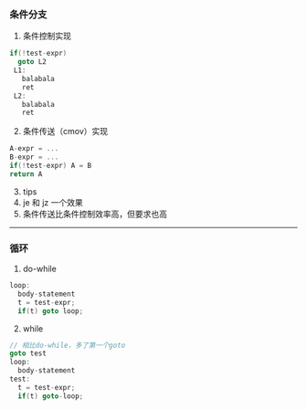 ### 条件分支
1. 条件控制实现
``` c
if(!test-expr)
  goto L2
 L1:
   balabala
   ret
 L2:
   balabala
   ret
```
2. 条件传送（cmov）实现
``` c
A-expr = ...
B-expr = ...
if(!test-expr) A = B
return A
```
3. tips
  1. je 和 jz 一个效果
  2. 条件传送比条件控制效率高，但要求也高
------
### 循环
1. do-while
``` c
loop:
  body-statement
  t = test-expr;
  if(t) goto loop;
```

2. while
```c
// 相比do-while，多了第一个goto
goto test
loop:
  body-statement
test:
  t = test-expr;
  if(t) goto-loop;
```
